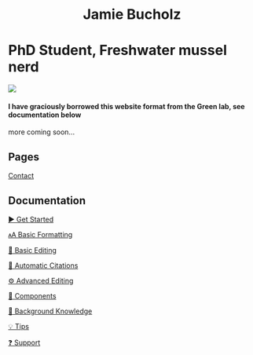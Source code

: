 <h1 align="center">Jamie Bucholz</h1>
<p align="center">
</p>

# PhD Student, Freshwater mussel nerd
<i class="fas fa-vial"></i>
<i class="fas fa-flask"></i>

<img src ="/home/jamie/Downloads/dna-strand-2.svg" />

#### I have graciously borrowed this website format from the Green lab, see documentation below


more coming soon...

## Pages

[Contact](https://github.com/jbucholz/jamie-bucholz/contact)


## Documentation

[▶️ Get Started](https://github.com/greenelab/lab-website-template/wiki/Get-Started)

[🗚 Basic Formatting](https://github.com/greenelab/lab-website-template/wiki/Basic-Formatting)

[📝 Basic Editing](https://github.com/greenelab/lab-website-template/wiki/Basic-Editing)

[🤖 Automatic Citations](https://github.com/greenelab/lab-website-template/wiki/Automatic-Citations)

[⚙️ Advanced Editing](https://github.com/greenelab/lab-website-template/wiki/Advanced-Editing)

[🧱 Components](https://github.com/greenelab/lab-website-template/wiki/Components)

[🧠 Background Knowledge](https://github.com/greenelab/lab-website-template/wiki/Background-Knowledge)

[💡 Tips](https://github.com/greenelab/lab-website-template/wiki/Tips)

[❓ Support](https://github.com/greenelab/lab-website-template/wiki/Support)
